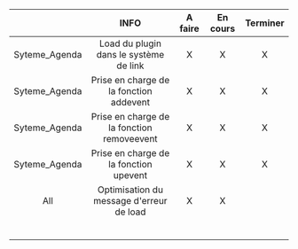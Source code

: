 

|               |                    INFO                    | A faire | En cours | Terminer |
| :-----------: | :----------------------------------------: | :-----: | :------: | :------: |
| Syteme_Agenda |   Load du plugin dans le système de link   |    X    |    X     |    X     |
| Syteme_Agenda |  Prise en charge de la fonction addevent   |    X    |    X     |    X     |
| Syteme_Agenda | Prise en charge de la fonction removeevent |    X    |    X     |    X     |
| Syteme_Agenda |   Prise en charge de la fonction upevent   |    X    |    X     |    X     |
|      All      |  Optimisation du message d'erreur de load  |    X    |    X     |          |
|               |                                            |         |          |          |
|               |                                            |         |          |          |
|               |                                            |         |          |          |
|               |                                            |         |          |          |
|               |                                            |         |          |          |
|               |                                            |         |          |          |
